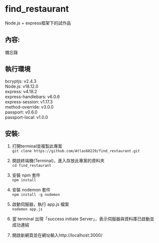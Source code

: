 # find_restaurant
Node.js + express框架下的試作品

## 內容:
備忘錄

## 執行環境
bcryptjs: v2.4.3<br>
Node.js: v18.12.0 <br>
express: v4.18.2 <br>
express-handlebars: v6.0.6 <br>
express-session: v1.17.3<br>
method-override: v3.0.0 <br>
passport: v0.6.0<br>
passport-local: v1.0.0<br>

## 安裝:
1. 打開terminal並複製此專案 <br>
`git clone https://github.com/Atlas60229/find_restaurant.git`

2. 開啟終端機(Terminal)，進入存放此專案的資料夾 <br>
`cd find_restaurant`

3. 安裝 npm 套件 <br>
`npm install`

4. 安裝 nodemon 套件 <br>
`npm install -g nodemon`
 

5. 啟動伺服器，執行 app.js 檔案<br>
`nodemon app.js`

6. 當 terminal 出現「success initiate Server」，表示伺服器與資料庫已啟動並成功連結<br>

7. 開啟新網頁並在網址輸入http://localhost:3000/<br>
